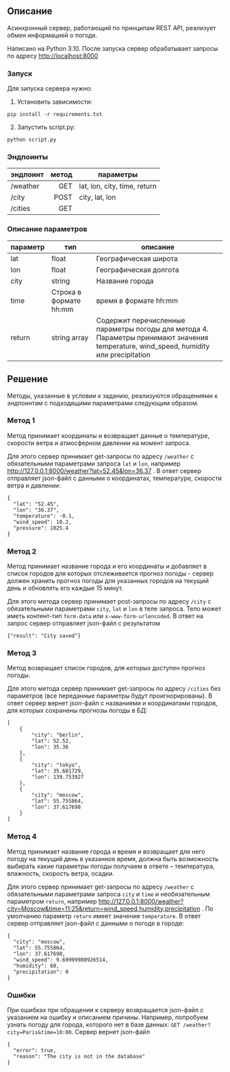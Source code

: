 ## Описание
Асинхронный сервер, работающий по принципам REST API, реализует обмен информацией о погоде.

Написано на Python 3.10. После запуска сервер обрабатывает запросы по адресу [http://localhost:8000](http://localhost:8000/)
### Запуск
Для запуска сервера нужно:
1. Установить зависимости:
```
pip install -r requirements.txt
```

2. Запустить script.py:
```
python script.py
```
### Эндпоинты
|эндпоинт| метод|параметры|
|-|--------:|---|
| /weather | GET|lat, lon, city, time, return |
| /city | POST| city, lat, lon |
| /cities | GET| |

### Описание параметров
|параметр|тип|описание|
|-|--------|---|
|lat|float|Географическая широта|
|lon|float|Географическая долгота|
|city|string|Название города|
|time|Строка в формате hh:mm|время в формате hh:mm|
|return|string array|Содержит перечисленные параметры погоды для метода 4. Параметры принимают значения temperature, wind_speed, humidity или precipitation

## Решение
Методы, указанные в условии к заданию, реализуются обращениями к эндпоинтам с подходящими параметрами следующим образом.

### Метод 1
Метод принимает координаты и возвращает данные о температуре, скорости ветра и атмосферном давлении на момент запроса.

Для этого сервер принимает get-запросы по адресу `/weather` с обязательными параметрами запроса `lat` и `lon`, например http://127.0.0.1:8000/weather?lat=52.45&lon=36.37 . В ответ сервер отправляет json-файл с данными о координатах, температуре, скорости ветра и давлении:
```
{
  "lat": "52.45",
  "lon": "36.37",
  "temperature": -0.1,
  "wind_speed": 10.2,
  "pressure": 1025.4
}
```

### Метод 2
Метод принимает название города и его координаты и добавляет в список городов для которых отслеживается прогноз погоды - сервер должен хранить прогноз погоды для указанных городов на текущий день и обновлять его каждые 15 минут.

Для этого метода сервер принимает post-запросы по адресу `/city` с обязательными параметрами `city`, `lat` и `lon` в теле запроса. Тело может иметь контент-тип `form-data` или `x-www-form-urlencoded`. В ответ на запрос сервер отправляет json-файл с результатом 

```
{"result": "City saved"}
```

### Метод 3
Метод возвращает список городов, для которых доступен прогноз погоды.

Для этого метода сервер принимает get-запросы по адресу `/cities` без параметров (все переданные параметры будут проигнорированы). В ответ сервер вернет json-файл с названиями и координатами городов, для которых сохранены прогнозы погоды в БД:
```
[
    {
        "city": "berlin",
        "lat": 52.52,
        "lon": 35.36
    },
    {
        "city": "tokyo",
        "lat": 35.681729,
        "lon": 139.753927
    },
    {
        "city": "moscow",
        "lat": 55.755864,
        "lon": 37.617698
    }
]
```

### Метод 4
Метод принимает название города и время и возвращает для него погоду на текущий день в указанное время, должна быть возможность выбирать какие параметры погоды получаем в ответе – температура, влажность, скорость ветра, осадки.

Для этого сервер принимает get-запросы по адресу `/weather` с обязательными параметрами запроса `city` и `time` и необязательным параметром `return`, например http://127.0.0.1:8000/weather?city=Moscow&time=11:25&return=wind_speed,humidity,precipitation . По умолчанию параметр `return` имеет значение `temperature`. В ответ сервер отправляет json-файл с данными о погоде в городе:
```
{
  "city": "moscow",
  "lat": 55.755864,
  "lon": 37.617698,
  "wind_speed": 9.69999980926514,
  "humidity": 60,
  "precipitation": 0
}
```

### Ошибки

При ошибках при обращении к серверу возвращается json-файл с указанием на ошибку и описанием причины. Например, попробуем узнать погоду для города, которого нет в базе данных:
`GET /weather?city=Paris&time=10:00`. Сервер вернет json-файл

```
{
  "error": true,
  "reason": "The city is not in the database"
}
```
